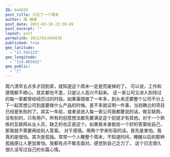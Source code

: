 ```yaml
---
ID: 644638
post_title: 沉沦了一个周末
author: 南 靖男
post_date: 2012-03-18 22:38:49
post_excerpt: ""
layout: post
permalink: 2012/03/644638
published: true
geo_latitude:
  - "22.541123"
geo_longitude:
  - "114.065932"
geo_public:
  - "1"
---
```

周六清早五点多才回到家，就知道这个周末一定是荒废掉的了。
可以说，工作和感情都不顺心。其实都也不差，只是让人高兴不起来。
这一家公司又进入到待过的每一家都曾经经历过的时段。如果事情做了一年多，到头来还要整个公司不分上下一起冥想公司到底要做什么产品的时候。差不多就证明一件事，当初确立的项目已经是失败的了。其实一年前，或者说进入每一家公司我都要说的话，做互联网，没有别的，只有用户。所有的创意想法都先要满足这个前提才有其他。对于一个熟练的互联网从业人员，缺乏的也正是这个。如果我本身能给一个好的答案给自己，那我就不需要再给别人答案。
对于感情。用两个字来形容的话，首先是害怕。我真的是很怕。其次是孤独。常常一个人睡整个周末，不知道时间。睡醒以后的那种孤独感让人更加害怕。我都有点不敢去面对。感觉到自己乏力了。
这个日志很久很久没写过自己的长篇心情。